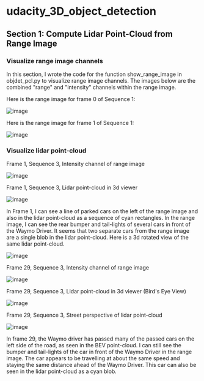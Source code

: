 # udacity_3D_object_detection

## Section 1: Compute Lidar Point-Cloud from Range Image

### Visualize range image channels

In this section, I wrote the code for the function show_range_image in objdet_pcl.py to visualize range image channels. The images below are the combined "range" and "intensity" channels within the range image.

Here is the range image for frame 0 of Sequence 1:

![image](https://user-images.githubusercontent.com/7365421/192066053-ba1f38c2-9d84-468b-bb80-906da45bed99.png)

Here is the range image for frame 1 of Sequence 1:

![image](https://user-images.githubusercontent.com/7365421/192066536-d3c6384f-3862-4f45-b26b-adc855db06f7.png)

### Visualize lidar point-cloud

Frame 1, Sequence 3, Intensity channel of range image

![image](https://user-images.githubusercontent.com/7365421/192069829-36fe9c20-b972-4b15-a1f5-9d49ed9d2664.png)

Frame 1, Sequence 3, Lidar point-cloud in 3d viewer

![image](https://user-images.githubusercontent.com/7365421/192069653-6b16ec9d-7c2e-4df1-8c12-0b54fcb6fea7.png)

In Frame 1, I can see a line of parked cars on the left of the range image and also in the lidar point-cloud as a sequence of cyan rectangles. In the range image, I can see the rear bumper and tail-lights of several cars in front of the Waymo Driver. It seems that two separate cars from the range image are a single blob in the lidar point-cloud. Here is a 3d rotated view of the same lidar point-cloud.

![image](https://user-images.githubusercontent.com/7365421/192070860-662d20dc-b468-4cf9-9a23-8ab03882b68f.png)

Frame 29, Sequence 3, Intensity channel of range image

![image](https://user-images.githubusercontent.com/7365421/192071381-7bd010ec-af40-43be-9663-39e5a45c8f3e.png)

Frame 29, Sequence 3, Lidar point-cloud in 3d viewer (Bird's Eye View)

![image](https://user-images.githubusercontent.com/7365421/192071478-39775195-4e3d-4ab6-a40a-908b49d0959a.png)

Frame 29, Sequence 3, Street perspective of lidar point-cloud

![image](https://user-images.githubusercontent.com/7365421/192071850-ec540a93-0a5d-4259-8f5e-f80d60c315ac.png)

In frame 29, the Waymo driver has passed many of the passed cars on the left side of the road, as seen in the BEV point-cloud. I can still see the bumper and tail-lights of the car in front of the Waymo Driver in the range image. The car appears to be travelling at about the same speed and staying the same distance ahead of the Waymo Driver. This car can also be seen in the lidar point-cloud as a cyan blob.


